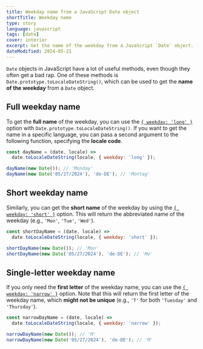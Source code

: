 ```yaml
---
title: Weekday name from a JavaScript Date object
shortTitle: Weekday name
type: story
language: javascript
tags: [date]
cover: interior
excerpt: Get the name of the weekday from a JavaScript `Date` object.
dateModified: 2024-05-21
---
```


`Date` objects in JavaScript have a lot of useful methods, even though they often get a bad rap. One of these methods is `Date.prototype.toLocaleDateString()`, which can be used to get the **name of the weekday** from a `Date` object.

## Full weekday name

To get the **full name** of the weekday, you can use the [`{ weekday: 'long' }`](https://developer.mozilla.org/en-US/docs/Web/JavaScript/Reference/Global_Objects/Intl/DateTimeFormat/DateTimeFormat#long) option with `Date.prototype.toLocaleDateString()`. If you want to get the name in a specific language, you can pass a second argument to the following function, specifying the **locale code**.

```js
const dayName = (date, locale) =>
  date.toLocaleDateString(locale, { weekday: 'long' });

dayName(new Date()); // 'Monday'
dayName(new Date('05/27/2024'), 'de-DE'); // 'Montag'
```

## Short weekday name

Similarly, you can get the **short name** of the weekday by using the [`{ weekday: 'short' }`](https://developer.mozilla.org/en-US/docs/Web/JavaScript/Reference/Global_Objects/Intl/DateTimeFormat/DateTimeFormat#short) option. This will return the abbreviated name of the weekday (e.g., `'Mon'`, `'Tue'`, `'Wed'`).

```js
const shortDayName = (date, locale) =>
  date.toLocaleDateString(locale, { weekday: 'short' });

shortDayName(new Date()); // 'Mon'
shortDayName(new Date('05/27/2024'), 'de-DE'); // 'Mo'
```

## Single-letter weekday name

If you only need the **first letter** of the weekday name, you can use the [`{ weekday: 'narrow' }`](https://developer.mozilla.org/en-US/docs/Web/JavaScript/Reference/Global_Objects/Intl/DateTimeFormat/DateTimeFormat#narrow) option. Note that this will return the first letter of the weekday name, which **might not be unique** (e.g., `'T'` for both `'Tuesday'` and `'Thursday'`).

```js
const narrowDayName = (date, locale) =>
  date.toLocaleDateString(locale, { weekday: 'narrow' });

narrowDayName(new Date()); // 'M'
narrowDayName(new Date('05/27/2024'), 'de-DE'); // 'M'
```
